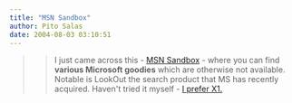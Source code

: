 ```yaml
---
title: "MSN Sandbox"
author: Pito Salas
date: 2004-08-03 03:10:51
---
```


>>

>> I just came across this - [MSN Sandbox](<http://sandbox.msn.com/>) - where
you can find **various Microsoft goodies** which are otherwise not available.
Notable is LookOut the search product that MS has recently acquired. Haven't
tried it myself - [I prefer X1.](<http://www.x1.com/>)


